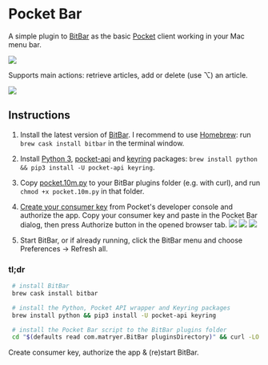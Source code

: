 # Pocket Bar

A simple plugin to [BitBar](https://getbitbar.com/) as the basic [Pocket](https://getpocket.com/) client working in your Mac menu bar.

![](https://i.imgur.com/XQnh7US.png)

Supports main actions: retrieve articles, add or delete (use ⌥) an article.

![](https://i.imgur.com/I7BVKcD.png)

## Instructions

1. Install the latest version of [BitBar](https://github.com/matryer/bitbar/releases/latest). I recommend to use [Homebrew](https://brew.sh/): run `brew cask install bitbar` in the terminal window.
2. Install [Python 3](https://python.org), [pocket-api](https://github.com/rakanalh/pocket-api) and [keyring](https://github.com/jaraco/keyring) packages: `brew install python && pip3 install -U pocket-api keyring`.
3. Copy [pocket.10m.py](pocket.10m.py) to your BitBar plugins folder (e.g. with curl), and run `chmod +x pocket.10m.py` in that folder.
4. [Create your consumer key](https://getpocket.com/developer/apps/new) from Pocket's developer console and authorize the app. Copy your consumer key and paste in the Pocket Bar dialog, then press Authorize button in the opened browser tab.
![](https://i.imgur.com/tMuIBuo.png)
![](https://i.imgur.com/xScuD21.png)
![](https://i.imgur.com/z393bL5.png)

6. Start BitBar, or if already running, click the BitBar menu and choose Preferences -> Refresh all.

### tl;dr
```bash
 # install BitBar
 brew cask install bitbar

 # install the Python, Pocket API wrapper and Keyring packages
 brew install python && pip3 install -U pocket-api keyring

 # install the Pocket Bar script to the BitBar plugins folder
 cd "$(defaults read com.matryer.BitBar pluginsDirectory)" && curl -LO https://github.com/inbalboa/pocketbar/releases/latest/download/pocket.10m.py && chmod +x pocket.10m.py
````
Create consumer key, authorize the app & (re)start BitBar.